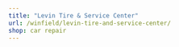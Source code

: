 ```yaml
---
title: "Levin Tire & Service Center"
url: /winfield/levin-tire-and-service-center/
shop: car repair
---
```

